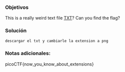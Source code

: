 ### Objetivos 
This is a really weird text file [TXT](https://jupiter.challenges.picoctf.org/static/e7e5d188621ee705ceeb0452525412ef/flag.txt)? Can you find the flag?

### Solución 

``` bash
descargar el txt y cambiarle la extension a png
```

### Notas adicionales:
picoCTF{now_you_know_about_extensions}